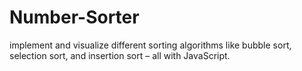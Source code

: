 # Number-Sorter
implement and visualize different sorting algorithms like bubble sort, selection sort, and insertion sort – all with JavaScript.
